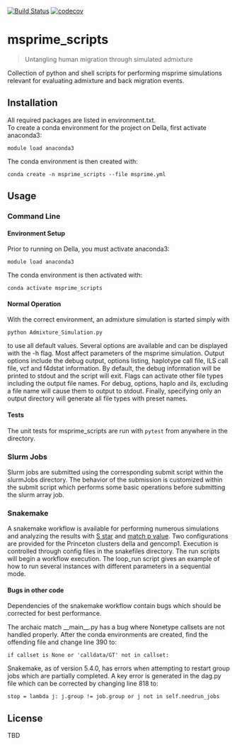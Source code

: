[![Build Status](https://travis-ci.com/troycomi/msprime_scripts.svg?branch=master)](https://travis-ci.com/troycomi/msprime_scripts)
[![codecov](https://codecov.io/gh/troycomi/msprime_scripts/branch/master/graph/badge.svg)](https://codecov.io/gh/troycomi/msprime_scripts)

# msprime_scripts
> Untangling human migration through simulated admixture

Collection of python and shell scripts for performing msprime simulations 
relevant for evaluating admixture and back migration events.

## Installation
All required packages are listed in environment.txt.  
To create a conda environment for the project on Della, first activate anaconda3:
```
module load anaconda3
```
The conda environment is then created with:
```
conda create -n msprime_scripts --file msprime.yml
```

## Usage
### Command Line
#### Environment Setup
Prior to running on Della, you must activate anaconda3:
```
module load anaconda3
```
The conda environment is then activated with:
```
conda activate msprime_scripts
```

#### Normal Operation
With the correct environment, an admixture simulation is started simply with
```
python Admixture_Simulation.py
```
to use all default values.  Several options are available and can be displayed
with the -h flag.  Most affect parameters of the msprime simulation.  Output
options include the debug output, options listing, haplotype call file, ILS
call file, vcf and f4dstat information.  By default, the debug information
will be printed to stdout and the script will exit.  Flags can activate other
file types including the output file names.  For debug, options, haplo and ils,
excluding a file name will cause them to output to stdout.  Finally, specifying
only an output directory will generate all file types with preset names.

#### Tests
The unit tests for msprime_scripts are run with `pytest` 
from anywhere in the directory.

### Slurm Jobs
Slurm jobs are submitted using the corresponding submit script within the
slurmJobs directory.  The behavior of the submission is customized within
the submit script which performs some basic operations before submitting
the slurm array job.

### Snakemake
A snakemake workflow is available for performing numerous simulations and 
analyzing the results with [S star](https://github.com/bvernot/freezing-archer)
and [match p value](https://github.com/lparsons/archaic_match).
Two configurations are provided for the Princeton clusters
della and gencomp1.  Execution is controlled through config files in the 
snakefiles directory.  The run scripts will begin a workflow execution.  The
loop\_run script gives an example of how to run several instances with different
parameters in a sequential mode.

#### Bugs in other code
Dependencies of the snakemake workflow contain bugs which should be corrected
for best performance.  

The archaic match \_\_main\_\_.py has a bug where Nonetype callsets are not
handled properly.  After the conda environments are created, find the offending
file and change line 390 to:
```
if callset is None or 'calldata/GT' not in callset:
```

Snakemake, as of version 5.4.0, has errors when attempting to restart group
jobs which are partially completed.  A key error is generated in the dag.py
file which can be corrected by changing line 818 to:
```
stop = lambda j: j.group != job.group or j not in self.needrun_jobs
```

## License
TBD
